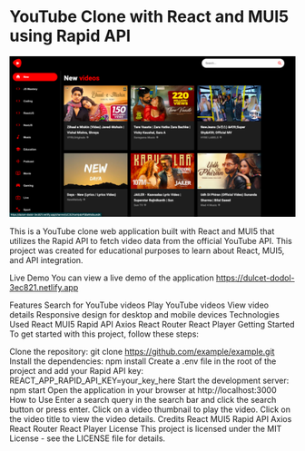 # YouTube Clone with React and MUI5 using Rapid API

![](https://raw.githubusercontent.com/rhunor/rhunor-tube/main/Screenshot%202023-08-07%20at%205.08.59%20PM.png)

This is a YouTube clone web application built with React and MUI5 that utilizes the Rapid API to fetch video data from the official YouTube API. This project was created for educational purposes to learn about React, MUI5, and API integration.

Live Demo
You can view a live demo of the application https://dulcet-dodol-3ec821.netlify.app

Features
Search for YouTube videos
Play YouTube videos
View video details
Responsive design for desktop and mobile devices
Technologies Used
React
MUI5
Rapid API
Axios
React Router
React Player
Getting Started
To get started with this project, follow these steps:

Clone the repository: git clone https://github.com/example/example.git
Install the dependencies: npm install
Create a .env file in the root of the project and add your Rapid API key: REACT_APP_RAPID_API_KEY=your_key_here
Start the development server: npm start
Open the application in your browser at http://localhost:3000
How to Use
Enter a search query in the search bar and click the search button or press enter.
Click on a video thumbnail to play the video.
Click on the video title to view the video details.
Credits
React
MUI5
Rapid API
Axios
React Router
React Player
License
This project is licensed under the MIT License - see the LICENSE file for details.
